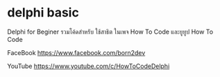 # delphi basic
Delphi for Beginer
รวมโค้ดสำหรับ ใช้สาธิต ในเพจ How To Code
และยูทูป How To Code

FaceBook
https://www.facebook.com/born2dev

YouTube
https://www.youtube.com/c/HowToCodeDelphi

